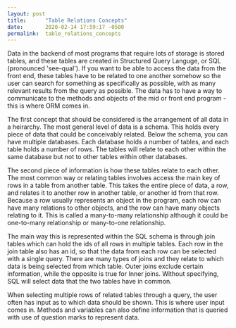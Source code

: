 ```yaml
---
layout: post
title:      "Table Relations Concepts"
date:       2020-02-14 17:59:17 -0500
permalink:  table_relations_concepts
---
```



Data in the backend of most programs that require lots of storage is stored tables, and these tables are created in Structured Query Languge, or SQL (pronounced 'see-qual').  If you want to be able to access the data from the front end, these tables have to be related to one another somehow so the user can search for something as specifically as possible, with as many relevant results from the query as possible.  The data has to have a way to communicate to the methods and objects of the mid or front end program - this is where ORM comes in.  

The first concept that should be considered is the arrangement of all data in a heirarchy.  The most general level of data is a schema.  This holds every piece of data that could be conceivably related.  Below the schema, you can have multiple databases.  Each database holds a number of tables, and each table holds a number of rows.  The tables will relate to each other within the same database but not to other tables within other databases.  

The second piece of information is how these tables relate to each other.  The most common way or relating tables involves access the main key of rows in a table from another table.  This takes the entire piece of data, a row, and relates it to another row in another table, or another id from that row.  Because a row usually represents an object in the program, each row can have many relations to other objects, and the row can have many objects relating to it.  This is called a many-to-many relationship although it could be one-to-many relationship or many-to-one relationship.  

The main way this is represented within the SQL schema is through join tables which can hold the ids of all rows in multiple tables.  Each row in the join table also has an id, so that the data from each row can be selected with a single query.  There are many types of joins and they relate to which data is being selected from which table.  Outer joins exclude certain information, while the opposite is true for Inner joins.  Without specifying, SQL will select data that the two tables have in common.  

When selecting multiple rows of related tables through a query, the user often has input as to which data should be shown.  This is where user input comes in.  Methods and variables can also define information that is queried with use of question marks to represent data.


